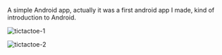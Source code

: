 A simple Android app, actually it was a first android app I made, kind of introduction to Android.

![tictactoe-1](https://cloud.githubusercontent.com/assets/13784275/11398307/20edfb5a-9380-11e5-91cd-80c5ae38a02f.png)

![tictactoe-2](https://cloud.githubusercontent.com/assets/13784275/11398344/4b0e9430-9380-11e5-970d-432118ea492f.png)
